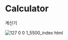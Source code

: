 # Calculator
계산기


![127 0 0 1_5500_index html](https://user-images.githubusercontent.com/85915487/209531138-529b49f7-759e-4938-ad54-144eeb8041b9.png)
